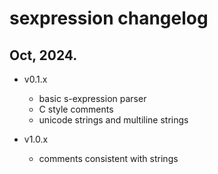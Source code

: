 # sexpression changelog

## Oct, 2024.

- v0.1.x
    - basic s-expression parser
    - C style comments
    - unicode strings and multiline strings

- v1.0.x
    - comments consistent with strings
